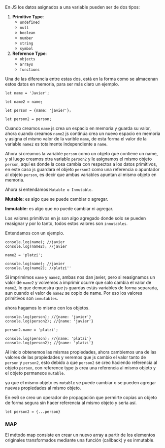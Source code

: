 En JS los datos asignados a una variable pueden ser de dos tipos:

1. **Primitive Type**: 
   - `undefined`
   - `null`
   - `boolean`
   - `number`
   - `string`
   - `symbol`
2. **Reference Type**: 
   - `objects`
   - `arrays`
   - `functions`

Una de las diferencia entre estas dos, está en la forma como se almacenan estos datos en memoria, para ser más claro un ejemplo.


```
let name = 'Javier';

let name2 = name;

let person = {name: 'javier'};

let person2 = person;
```

Cuando creamos ```name``` js crea un espacio en memoria y guarda su valor, ahora cuando creamos ```name2``` js continúa crea un nuevo espacio en memoria y asigna el mismo valor de la varible ```name```, de esta forma el valor de la variable ```name2``` es totalmente independiente a ```name```.

Ahora si creamos la variable ```person``` como un objeto que contiene un name, y si luego creamos otra variable ```person2``` y le asignamos el mismo objeto ```person```, aquí es donde la cosa cambia con respectos a los datos primitivos, en este caso js guardara el objeto ```person2``` como una referencia o apuntador al objeto ```person```, es decir que ambas variables apuntan al mismo objeto en memoria.

Ahora si entendamos ```Mutable o Inmutable```.

**Mutable:** es algo que se puede cambiar o agregar.

**Inmutable:** es algo que no puede cambiar ni agregar.

Los valores primitivos en js son algo agregado donde solo se pueden reasignar y por lo tanto, todos estos valores son ```inmutables```. 

Entendamos con un ejemplo.
```
console.log(name); //javier
console.log(name2); //javier

name2 = 'platzi';

console.log(name); //javier
console.log(name2); //platzi''
````

Si imprimimos ```name``` y ```name2```, ambas nos dan javier, pero si reasignamos un valor de ```name2``` y volvemos a imprimir ocurre que solo cambia el valor de ```name2```, lo que demuestra que js guardas estás variables de forma separada, aun cuando el valor de ```name2``` se copio de name. Por eso los valores primitivos son ```inmutables```.

ahora hagamos lo mismo con los objetos.
```
console.log(person); //{name: 'javier'}
console.log(person2); //{name: 'javier'}

person2.name = 'platzi';

console.log(person); //{name: 'platzi'}
console.log(person2); //{name: 'platzi'}
```

Al inicio obtenemos las mismas propiedades, ahora cambiemos una de las valores de las propiedades y veremos que js cambio el valor tanto de ```person``` y ```person2```, esto debido a que ```person2``` se creo haciendo referencia al objeto ```person```, con reference type js crea una referencia al mismo objeto y el objeto permanece ```mutable```.

ya que el mismo objeto es ```mutable``` se puede cambiar o se pueden agregar nuevas propiedades al mismo objeto.

En es6 se creo un operador de propagación que permirte copias un objeto de forma segura sin hacer referencia al mismo objeto y sería así.

```
let person2 = {...person}
```

### MAP

El método map consiste en crear un nuevo array a partir de los elementos originales transformados mediante una función (callback) y es inmutable.